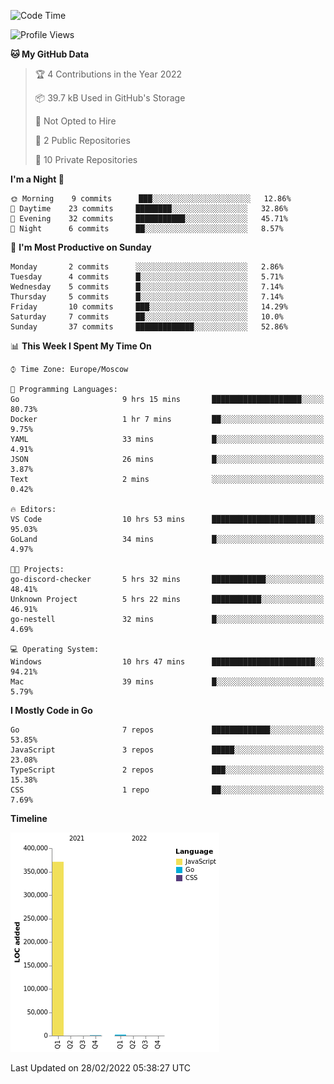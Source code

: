<!--START_SECTION:waka-->
![Code Time](http://img.shields.io/badge/Code%20Time-193%20hrs%203%20mins-blue)

![Profile Views](http://img.shields.io/badge/Profile%20Views-2-blue)

**🐱 My GitHub Data** 

> 🏆 4 Contributions in the Year 2022
 > 
> 📦 39.7 kB Used in GitHub's Storage 
 > 
> 🚫 Not Opted to Hire
 > 
> 📜 2 Public Repositories 
 > 
> 🔑 10 Private Repositories  
 > 
**I'm a Night 🦉** 

```text
🌞 Morning    9 commits      ███░░░░░░░░░░░░░░░░░░░░░░   12.86% 
🌆 Daytime    23 commits     ████████░░░░░░░░░░░░░░░░░   32.86% 
🌃 Evening    32 commits     ███████████░░░░░░░░░░░░░░   45.71% 
🌙 Night      6 commits      ██░░░░░░░░░░░░░░░░░░░░░░░   8.57%

```
📅 **I'm Most Productive on Sunday** 

```text
Monday       2 commits      ░░░░░░░░░░░░░░░░░░░░░░░░░   2.86% 
Tuesday      4 commits      █░░░░░░░░░░░░░░░░░░░░░░░░   5.71% 
Wednesday    5 commits      █░░░░░░░░░░░░░░░░░░░░░░░░   7.14% 
Thursday     5 commits      █░░░░░░░░░░░░░░░░░░░░░░░░   7.14% 
Friday       10 commits     ███░░░░░░░░░░░░░░░░░░░░░░   14.29% 
Saturday     7 commits      ██░░░░░░░░░░░░░░░░░░░░░░░   10.0% 
Sunday       37 commits     █████████████░░░░░░░░░░░░   52.86%

```


📊 **This Week I Spent My Time On** 

```text
⌚︎ Time Zone: Europe/Moscow

💬 Programming Languages: 
Go                       9 hrs 15 mins       ████████████████████░░░░░   80.73% 
Docker                   1 hr 7 mins         ██░░░░░░░░░░░░░░░░░░░░░░░   9.75% 
YAML                     33 mins             █░░░░░░░░░░░░░░░░░░░░░░░░   4.91% 
JSON                     26 mins             █░░░░░░░░░░░░░░░░░░░░░░░░   3.87% 
Text                     2 mins              ░░░░░░░░░░░░░░░░░░░░░░░░░   0.42%

🔥 Editors: 
VS Code                  10 hrs 53 mins      ███████████████████████░░   95.03% 
GoLand                   34 mins             █░░░░░░░░░░░░░░░░░░░░░░░░   4.97%

🐱‍💻 Projects: 
go-discord-checker       5 hrs 32 mins       ████████████░░░░░░░░░░░░░   48.41% 
Unknown Project          5 hrs 22 mins       ███████████░░░░░░░░░░░░░░   46.91% 
go-nestell               32 mins             █░░░░░░░░░░░░░░░░░░░░░░░░   4.69%

💻 Operating System: 
Windows                  10 hrs 47 mins      ███████████████████████░░   94.21% 
Mac                      39 mins             █░░░░░░░░░░░░░░░░░░░░░░░░   5.79%

```

**I Mostly Code in Go** 

```text
Go                       7 repos             █████████████░░░░░░░░░░░░   53.85% 
JavaScript               3 repos             █████░░░░░░░░░░░░░░░░░░░░   23.08% 
TypeScript               2 repos             ███░░░░░░░░░░░░░░░░░░░░░░   15.38% 
CSS                      1 repo              ██░░░░░░░░░░░░░░░░░░░░░░░   7.69%

```


**Timeline**

![Chart not found](https://raw.githubusercontent.com/jeezft/jeezft/main/charts/bar_graph.png) 


 Last Updated on 28/02/2022 05:38:27 UTC
<!--END_SECTION:waka-->
